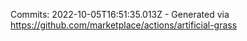 Commits: 2022-10-05T16:51:35.013Z - Generated via https://github.com/marketplace/actions/artificial-grass
<br>
